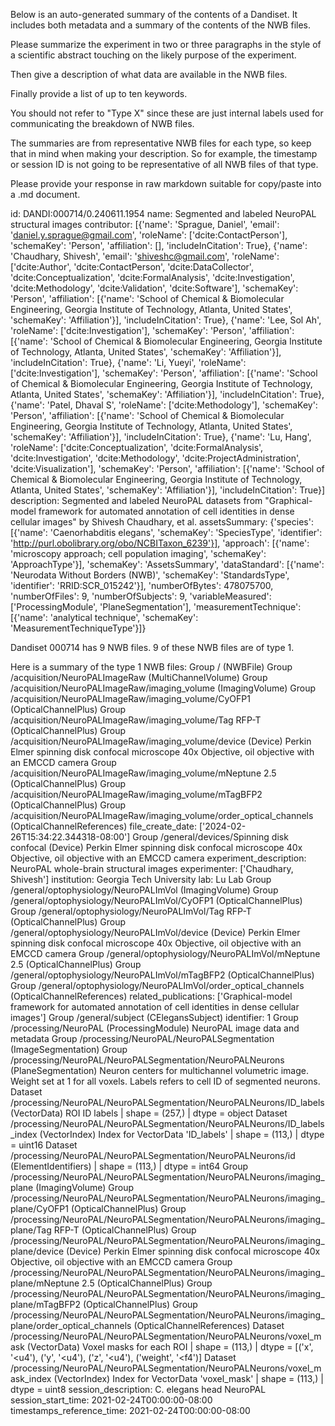 
Below is an auto-generated summary of the contents of a Dandiset. It includes both metadata and a summary of the contents of the NWB files.

Please summarize the experiment in two or three paragraphs in the style of a scientific abstract touching on the likely purpose of the experiment.

Then give a description of what data are available in the NWB files.

Finally provide a list of up to ten keywords.

You should not refer to "Type X" since these are just internal labels used for communicating the breakdown of NWB files.

The summaries are from representative NWB files for each type, so keep that in mind when making your description. So for example, the timestamp or session ID is not going to be representative of all NWB files of that type.

Please provide your response in raw markdown suitable for copy/paste into a .md document.


id: DANDI:000714/0.240611.1954
name: Segmented and labeled NeuroPAL structural images
contributor: [{'name': 'Sprague, Daniel', 'email': 'daniel.y.sprague@gmail.com', 'roleName': ['dcite:ContactPerson'], 'schemaKey': 'Person', 'affiliation': [], 'includeInCitation': True}, {'name': 'Chaudhary, Shivesh', 'email': 'shiveshc@gmail.com', 'roleName': ['dcite:Author', 'dcite:ContactPerson', 'dcite:DataCollector', 'dcite:Conceptualization', 'dcite:FormalAnalysis', 'dcite:Investigation', 'dcite:Methodology', 'dcite:Validation', 'dcite:Software'], 'schemaKey': 'Person', 'affiliation': [{'name': 'School of Chemical & Biomolecular Engineering, Georgia Institute of Technology, Atlanta, United States', 'schemaKey': 'Affiliation'}], 'includeInCitation': True}, {'name': 'Lee, Sol Ah', 'roleName': ['dcite:Investigation'], 'schemaKey': 'Person', 'affiliation': [{'name': 'School of Chemical & Biomolecular Engineering, Georgia Institute of Technology, Atlanta, United States', 'schemaKey': 'Affiliation'}], 'includeInCitation': True}, {'name': 'Li, Yueyi', 'roleName': ['dcite:Investigation'], 'schemaKey': 'Person', 'affiliation': [{'name': 'School of Chemical & Biomolecular Engineering, Georgia Institute of Technology, Atlanta, United States', 'schemaKey': 'Affiliation'}], 'includeInCitation': True}, {'name': 'Patel, Dhaval S', 'roleName': ['dcite:Methodology'], 'schemaKey': 'Person', 'affiliation': [{'name': 'School of Chemical & Biomolecular Engineering, Georgia Institute of Technology, Atlanta, United States', 'schemaKey': 'Affiliation'}], 'includeInCitation': True}, {'name': 'Lu, Hang', 'roleName': ['dcite:Conceptualization', 'dcite:FormalAnalysis', 'dcite:Investigation', 'dcite:Methodology', 'dcite:ProjectAdministration', 'dcite:Visualization'], 'schemaKey': 'Person', 'affiliation': [{'name': 'School of Chemical & Biomolecular Engineering, Georgia Institute of Technology, Atlanta, United States', 'schemaKey': 'Affiliation'}], 'includeInCitation': True}]
description: Segmented and labeled NeuroPAL datasets from "Graphical-model framework for automated annotation of cell identities in dense cellular images" by Shivesh Chaudhary, et al.
assetsSummary: {'species': [{'name': 'Caenorhabditis elegans', 'schemaKey': 'SpeciesType', 'identifier': 'http://purl.obolibrary.org/obo/NCBITaxon_6239'}], 'approach': [{'name': 'microscopy approach; cell population imaging', 'schemaKey': 'ApproachType'}], 'schemaKey': 'AssetsSummary', 'dataStandard': [{'name': 'Neurodata Without Borders (NWB)', 'schemaKey': 'StandardsType', 'identifier': 'RRID:SCR_015242'}], 'numberOfBytes': 478075700, 'numberOfFiles': 9, 'numberOfSubjects': 9, 'variableMeasured': ['ProcessingModule', 'PlaneSegmentation'], 'measurementTechnique': [{'name': 'analytical technique', 'schemaKey': 'MeasurementTechniqueType'}]}

Dandiset 000714 has 9 NWB files.
9 of these NWB files are of type 1.


Here is a summary of the type 1 NWB files:
  Group / (NWBFile) 
  Group /acquisition/NeuroPALImageRaw (MultiChannelVolume) 
  Group /acquisition/NeuroPALImageRaw/imaging_volume (ImagingVolume) 
  Group /acquisition/NeuroPALImageRaw/imaging_volume/CyOFP1 (OpticalChannelPlus) 
  Group /acquisition/NeuroPALImageRaw/imaging_volume/Tag RFP-T (OpticalChannelPlus) 
  Group /acquisition/NeuroPALImageRaw/imaging_volume/device (Device) Perkin Elmer spinning disk confocal microscope 40x Objective, oil objective with an EMCCD camera
  Group /acquisition/NeuroPALImageRaw/imaging_volume/mNeptune 2.5 (OpticalChannelPlus) 
  Group /acquisition/NeuroPALImageRaw/imaging_volume/mTagBFP2 (OpticalChannelPlus) 
  Group /acquisition/NeuroPALImageRaw/imaging_volume/order_optical_channels (OpticalChannelReferences) 
  file_create_date: ['2024-02-26T15:34:22.344318-08:00']
  Group /general/devices/Spinning disk confocal (Device) Perkin Elmer spinning disk confocal microscope 40x Objective, oil objective with an EMCCD camera
  experiment_description: NeuroPAL whole-brain structural images
  experimenter: ['Chaudhary, Shivesh']
  institution: Georgia Tech University
  lab: Lu Lab
  Group /general/optophysiology/NeuroPALImVol (ImagingVolume) 
  Group /general/optophysiology/NeuroPALImVol/CyOFP1 (OpticalChannelPlus) 
  Group /general/optophysiology/NeuroPALImVol/Tag RFP-T (OpticalChannelPlus) 
  Group /general/optophysiology/NeuroPALImVol/device (Device) Perkin Elmer spinning disk confocal microscope 40x Objective, oil objective with an EMCCD camera
  Group /general/optophysiology/NeuroPALImVol/mNeptune 2.5 (OpticalChannelPlus) 
  Group /general/optophysiology/NeuroPALImVol/mTagBFP2 (OpticalChannelPlus) 
  Group /general/optophysiology/NeuroPALImVol/order_optical_channels (OpticalChannelReferences) 
  related_publications: ['Graphical-model framework for automated annotation of cell identities in dense cellular images']
  Group /general/subject (CElegansSubject) 
  identifier: 1
  Group /processing/NeuroPAL (ProcessingModule) NeuroPAL image data and metadata
  Group /processing/NeuroPAL/NeuroPALSegmentation (ImageSegmentation) 
  Group /processing/NeuroPAL/NeuroPALSegmentation/NeuroPALNeurons (PlaneSegmentation) Neuron centers for multichannel volumetric image. Weight set at 1 for all voxels. Labels refers to cell ID of segmented neurons.
  Dataset /processing/NeuroPAL/NeuroPALSegmentation/NeuroPALNeurons/ID_labels (VectorData) ROI ID labels | shape = (257,) | dtype = object
  Dataset /processing/NeuroPAL/NeuroPALSegmentation/NeuroPALNeurons/ID_labels_index (VectorIndex) Index for VectorData 'ID_labels' | shape = (113,) | dtype = uint16
  Dataset /processing/NeuroPAL/NeuroPALSegmentation/NeuroPALNeurons/id (ElementIdentifiers)  | shape = (113,) | dtype = int64
  Group /processing/NeuroPAL/NeuroPALSegmentation/NeuroPALNeurons/imaging_plane (ImagingVolume) 
  Group /processing/NeuroPAL/NeuroPALSegmentation/NeuroPALNeurons/imaging_plane/CyOFP1 (OpticalChannelPlus) 
  Group /processing/NeuroPAL/NeuroPALSegmentation/NeuroPALNeurons/imaging_plane/Tag RFP-T (OpticalChannelPlus) 
  Group /processing/NeuroPAL/NeuroPALSegmentation/NeuroPALNeurons/imaging_plane/device (Device) Perkin Elmer spinning disk confocal microscope 40x Objective, oil objective with an EMCCD camera
  Group /processing/NeuroPAL/NeuroPALSegmentation/NeuroPALNeurons/imaging_plane/mNeptune 2.5 (OpticalChannelPlus) 
  Group /processing/NeuroPAL/NeuroPALSegmentation/NeuroPALNeurons/imaging_plane/mTagBFP2 (OpticalChannelPlus) 
  Group /processing/NeuroPAL/NeuroPALSegmentation/NeuroPALNeurons/imaging_plane/order_optical_channels (OpticalChannelReferences) 
  Dataset /processing/NeuroPAL/NeuroPALSegmentation/NeuroPALNeurons/voxel_mask (VectorData) Voxel masks for each ROI | shape = (113,) | dtype = [('x', '<u4'), ('y', '<u4'), ('z', '<u4'), ('weight', '<f4')]
  Dataset /processing/NeuroPAL/NeuroPALSegmentation/NeuroPALNeurons/voxel_mask_index (VectorIndex) Index for VectorData 'voxel_mask' | shape = (113,) | dtype = uint8
  session_description: C. elegans head NeuroPAL
  session_start_time: 2021-02-24T00:00:00-08:00
  timestamps_reference_time: 2021-02-24T00:00:00-08:00
